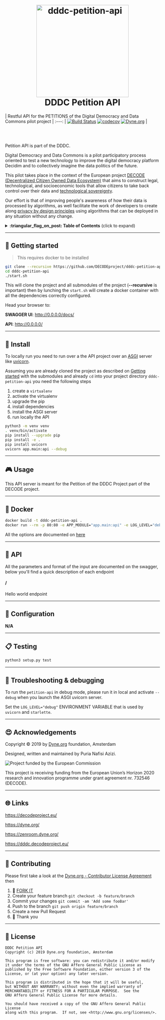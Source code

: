 <h1 align="center">
  <br>
        <a href="https://decodeproject.eu/">
                <img src="https://decodeproject.eu/sites/all/themes/marmelo_base/img/logo.svg" width="300" alt="dddc-petition-api">
        </a>
  <br>
  DDDC Petition API
  <br>
</h1>


| Restful API for the PETITIONS of the Digital Democracy and Data Commons pilot project |
:---:
| [![Build Status](https://travis-ci.com/DECODEproject/dddc-petition-api.svg?branch=master)](https://travis-ci.com/DECODEproject/dddc-petition-api) [![codecov](https://codecov.io/gh/DECODEproject/dddc-petition-api/branch/master/graph/badge.svg)](https://codecov.io/gh/DECODEproject/dddc-petition-api) [![Dyne.org](https://img.shields.io/badge/%3C%2F%3E%20with%20%E2%9D%A4%20by-Dyne.org-blue.svg)](https://dyne.org) |

<br><br>

Petition API is part of the DDDC.

Digital Democracy and Data Commons is a pilot participatory process oriented to test a new technology to improve the 
digital democracy platform Decidim and to collectively imagine the data politics of the future.

This pilot takes place in the context of the European project 
[DECODE (Decentralized Citizen Owned Data Ecosystem)](https://decodeproject.eu) that aims to construct legal, 
technological, and socioeconomic tools that allow citizens to take back control over their data and 
[technological sovereignty](https://www.youtube.com/watch?v=RvBRbwBm_nQ).
 
Our effort is that of improving people's awareness of how their data is processed by algorithms, as well facilitate the
work of developers to create along
[privacy by design principles](https://decodeproject.eu/publications/privacy-design-strategies-decode-architecture) 
using algorithms that can be deployed in any situation without any change.


<details>
 <summary><strong>:triangular_flag_on_post: Table of Contents</strong> (click to expand)</summary>

* [Getting started](#rocket_getting-started)
* [Install](#floppy_disk-install)
* [Usage](#video_game-usage)
* [Docker](#whale-docker)
* [API](#honeybee-api)
* [Configuration](#wrench-configuration)
* [Testing](#clipboard-testing)
* [Troubleshooting & debugging](#bug-troubleshooting--debugging)
* [Acknowledgements](#heart_eyes-acknowledgements)
* [Links](#globe_with_meridians-links)
* [Contributing](#busts_in_silhouette-contributing)
* [License](#briefcase-license)
</details>

***
## :rocket: Getting started

> This requires docker to be installed


```bash
git clone --recursive https://github.com/DECODEproject/dddc-petition-api.git
cd dddc-petition-api
./start.sh
```

This will clone the project and all submodules of the project (**--recursive** is important)
then by lunching the `start.sh` will create a docker container with all the dependencies correctly
configured.

Head your browser to:

**SWAGGER UI**: http://0.0.0.0/docs/

**API**: http://0.0.0.0/ 

***
## :floppy_disk: Install

To locally run you need to run over a the API project over an [ASGI](https://asgi.readthedocs.io/en/latest/) server 
like [uvicorn](https://www.uvicorn.org/).

Assuming you are already cloned the project as described on [Getting started](#rocket_getting-started) with the 
submodules and already `cd` into your project directory `dddc-petition-api` you need the following steps

1. create a `virtualenv`
1. activate the virtualenv
1. upgrade the pip
1. install dependencies
1. install the ASGI server
1. run locally the API

```bash
python3 -m venv venv
. venv/bin/activate
pip install --upgrade pip
pip install -e .
pip install uvicorn
uvicorn app.main:api --debug
```


***
## :video_game: Usage

This API server is meant for the Petition of the DDDC Project part of the DECODE project.

***
## :whale: Docker

```bash
docker build -t dddc-petition-api .
docker run --rm -p 80:80 -e APP_MODULE="app.main:api" -e LOG_LEVEL="debug" -it dddc-petition-api
```

All the options are documented on [here](https://github.com/tiangolo/uvicorn-gunicorn-fastapi-docker#advanced-usage)

***
## :honeybee: API

All the parameters and format of the input are documented on the swagger, below you'll find a quick description of each
endpoint 


#### /
Hello world endpoint

***
## :wrench: Configuration

**N/A**

***
## :clipboard: Testing

```bash
python3 setup.py test
```

***
## :bug: Troubleshooting & debugging

To run the `petition-api` in debug mode, please run it in local and activate `--debug` when you launch the ASGI
uvicorn server. 

Set the `LOG_LEVEL="debug"` ENVIRONMENT VARIABLE that is used by `uvicorn` and `starlette`.


***
## :heart_eyes: Acknowledgements

Copyright :copyright: 2019 by [Dyne.org](https://www.dyne.org) foundation, Amsterdam

Designed, written and maintained by Puria Nafisi Azizi.

<img src="https://zenroom.dyne.org/img/ec_logo.png" class="pic" alt="Project funded by the European Commission">

This project is receiving funding from the European Union’s Horizon 2020 research and innovation programme under grant 
agreement nr. 732546 (DECODE).


***
## :globe_with_meridians: Links

https://decodeproject.eu/

https://dyne.org/

https://zenroom.dyne.org/

https://dddc.decodeproject.eu/


***
## :busts_in_silhouette: Contributing

Please first take a look at the [Dyne.org - Contributor License Agreement](CONTRIBUTING.md) then

1.  :twisted_rightwards_arrows: [FORK IT](https://github.com/puria/README/fork)
2.  Create your feature branch `git checkout -b feature/branch`
3.  Commit your changes `git commit -am 'Add some fooBar'`
4.  Push to the branch `git push origin feature/branch`
5.  Create a new Pull Request
6.  :pray: Thank you


***
## :briefcase: License

	DDDC Petition API
    Copyright (c) 2019 Dyne.org foundation, Amsterdam

	This program is free software: you can redistribute it and/or modify
	it under the terms of the GNU Affero General Public License as
	published by the Free Software Foundation, either version 3 of the
	License, or (at your option) any later version.

	This program is distributed in the hope that it will be useful,
	but WITHOUT ANY WARRANTY; without even the implied warranty of
	MERCHANTABILITY or FITNESS FOR A PARTICULAR PURPOSE.  See the
	GNU Affero General Public License for more details.

	You should have received a copy of the GNU Affero General Public License
	along with this program.  If not, see <http://www.gnu.org/licenses/>.

